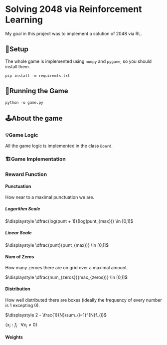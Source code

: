 # Solving 2048 via Reinforcement Learning
My goal in this project was to implement a solution of 2048 via RL.

## 🔧Setup
The whole game is implemented using `numpy` and `pygame`, so you should install them.
```
pip install -m requiremts.txt
```
 
## 🚀Running the Game

```
python -u game.py
```

## 🕹️About the game

### 💡Game Logic
All the game logic is implemented in the class `Board`.

### 🏗️Game Implementation


### Reward Function
#### Punctuation
How near to a maximal punctuation we are.

##### Logarithm Scale
$\displaystyle \dfrac{log(punt + 1)}{log(punt_{max})} \in [0,1]$

##### Linear Scale
$\displaystyle \dfrac{punt}{punt_{max})} \in [0,1]$

#### Num of Zeros
How many zeroes there are on grid over a maximal amount.

$\displaystyle \dfrac{num_{zeros}}{max_{zeros})} \in [0,1]$

#### Distribution
How well distributed there are boxes (ideally the frequency of every number is 1 excepting 0).

$\displaystyle 2 - \frac{1}{N}\sum_{i=1}^{N}f_{i}$

$\displaystyle \left \{ x_{i}: f_{i} \ \ \ \forall x_{i} \neq 0 \right \}$

#### Weights
